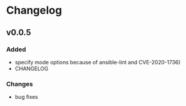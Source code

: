 # Changelog

## v0.0.5

### Added

- specify mode options because of ansible-lint and CVE-2020-1736)
- CHANGELOG

### Changes

- bug fixes
